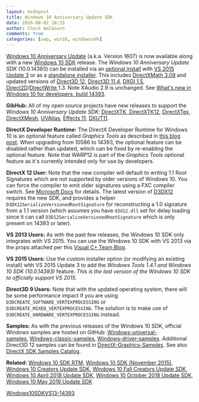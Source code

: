 ```yaml
---
layout: msdnpost
title: Windows 10 Anniversary Update SDK
date: 2016-08-02 18:33
author: Chuck Walbourn
comments: true
categories: [uwp, win10, windowssdk]
---
```

<a href="https://blogs.windows.com/windowsexperience/2016/08/02/how-to-get-the-windows-10-anniversary-update/">Windows 10 Anniversary Update</a> (a.k.a. Version 1607) is now available along with a new <a href="https://blogs.windows.com/buildingapps/2016/08/02/windows-10-anniversary-update-sdk-14393/">Windows 10 SDK</a> release. The <em>Windows 10 Anniversary Update SDK</em> (10.0.14393) can be installed via an <a href="https://devblogs.microsoft.com/cppblog/developing-for-windows-10-with-visual-c-2015/">optional install</a> with <a href="https://walbourn.github.io/visual-studio-2015-update-3/">VS 2015 Update 3</a> or as a <a href="https://go.microsoft.com/fwlink/p/?LinkID=822845">standalone installer</a>. This includes <a href="https://walbourn.github.io/directxmath-3-09/">DirectXMath 3.09</a> and updated versions of <a href="https://docs.microsoft.com/en-us/windows/desktop/direct3d12/new-releases">Direct3D 12</a>, <a href="https://docs.microsoft.com/en-us/windows/desktop/direct3d11/direct3d-11-4-features">Direct3D 11.4</a>, <a href="https://docs.microsoft.com/en-us/windows/desktop/direct3ddxgi/dxgi-1-5-improvements">DXGI 1.5</a>, <a href="https://docs.microsoft.com/en-us/windows/desktop/Direct2D/what-s-new-in-direct2d-for-windows-8-consumer-preview">Direct2D</a>/<a href="https://docs.microsoft.com/en-us/windows/desktop/DirectWrite/what-s-new-in-directwrite-for-windows-8-consumer-preview">DirectWrite </a>1.3. Note XAudio 2.9 is unchanged. See <a href="https://docs.microsoft.com/en-us/windows/uwp/whats-new/windows-10-build-14393">What's new in Windows 10 for developers, build 14393</a>.
<!--more-->

<strong>GibHub:</strong> All of my open source projects have new releases to support the <em>Windows 10 Anniversary Update SDK</em>: <a href="http://go.microsoft.com/fwlink/?LinkId=248929">DirectXTK</a>,<a href="http://go.microsoft.com/fwlink/?LinkID=615561"> DirectXTK12</a>, <a href="http://go.microsoft.com/fwlink/?LinkId=248926">DirectXTex</a>, <a href="http://go.microsoft.com/fwlink/?LinkID=324981">DirectXMesh</a>, <a href="http://go.microsoft.com/fwlink/?LinkID=512686">UVAtlas</a>, <a href="http://go.microsoft.com/fwlink/?LinkId=271568">Effects 11</a>, <a href="http://go.microsoft.com/fwlink/?LinkId=320437">DXUT11</a>.

<strong>DirectX Developer Runtime:</strong> The DirectX Developer Runtime for Windows 10 is an optional feature called <em>Graphics Tools</em> as described in <a href="https://devblogs.microsoft.com/cppblog/visual-studio-2015-and-graphics-tools-for-windows-10/">this blog post</a>. When upgrading from 10586 to 14393, the optional feature can be disabled rather than updated, which can be fixed by re-enabling the optional feature. Note that WARP12 is part of the <em>Graphics Tools</em> optional feature as it's currently intended only for use by developers.

<strong>DirectX 12 User:</strong> Note that the new compiler will default to writing 1.1 Root Signatures which are not supported by older versions of Windows 10. You can force the compiler to emit older signatures using a FXC compiler switch. See <a href="https://docs.microsoft.com/en-us/windows/desktop/direct3d12/root-signature-version-1-1">Microsoft Docs</a> for details. The latest version of <a href="https://github.com/microsoft/DirectX-Headers/blob/main/include/directx/d3dx12.h">D3DX12</a> requires the new SDK, and provides a helper <code>D3DX12SerializeVersionedRootSignature</code> for reconstructing a 1.0 signature from a 1.1 version (which assumes you have <code>d3d12.dll</code> set for delay loading since it can call <code>D3D12SerializeVersionedRootSignature</code> which is only present on 14393 or later).

<strong>VS 2013 Users:</strong> As with the past few releases, the Windows 10 SDK only integrates with VS 2015. You can use the Windows 10 SDK with VS 2013 via the props attached per this <a href="https://devblogs.microsoft.com/cppblog/using-the-windows-8-sdk-with-visual-studio-2010-configuring-multiple-projects">Visual C+ Team Blog</a>.

<strong>VS 2015 Users:</strong> <strong></strong>Use the custom installer option (or modifying an existing install) with VS 2015 Update 3 to add the <em>Windows Tools 1.4.1 and Windows 10 SDK (10.0.14393) </em>feature. <em>This is the last version of the Windows 10 SDK to officially support VS 2015.</em>

<strong>Direct3D 9 Users:</strong> Note that with the updated operating system, there will be some performance impact if you are using <code>D3DCREATE_SOFTWARE_VERTEXPROCESSING</code> or <code>D3DCREATE_MIXED_VERTEXPROCESSING</code>. The solution is to make use of <code>D3DCREATE_HARDWARE_VERTEXPROCESSING</code> instead.

<strong>Samples:</strong> As with the previous releases of the Windows 10 SDK, official Windows samples are hosted on GitHub: <a href="https://github.com/Microsoft/Windows-universal-samples">Windows-universal-samples</a>, <a href="https://github.com/Microsoft/Windows-classic-samples">Windows-classic-samples</a>, <a href="https://github.com/Microsoft/Windows-driver-samples">Windows-driver-samples</a>. Additional Direct3D 12 samples can be found in <a href="https://github.com/Microsoft/DirectX-Graphics-Samples">DirectX-Graphics-Samples</a>. See also <a href="https://walbourn.github.io/directx-sdk-samples-catalog/">DirectX SDK Samples Catalog</a>.

<b>Related:</b> <a href="https://walbourn.github.io/windows-10-sdk-rtm/">Windows 10 SDK RTM</a>, <a href="https://walbourn.github.io/windows-10-sdk-november-2015/">Windows 10 SDK (November 2015)</a>, <a href="https://walbourn.github.io/windows-10-creators-update-sdk/">Windows 10 Creators Update SDK</a>, <a href="https://walbourn.github.io/windows-10-fall-creators-update-sdk/">Windows 10 Fall Creators Update SDK</a>, <a href="https://walbourn.github.io/windows-10-april-2018-update-sdk/">Windows 10 April 2018 Update SDK</a>, <a href="https://walbourn.github.io/windows-10-october-2018-update/">Windows 10 October 2018 Update SDK</a>, <a href="https://walbourn.github.io/windows-10-may-2019-update/">Windows 10 May 2019 Update SDK</a>

<a href="https://walbourn.github.io/download/Windows10SDKVS13-14393.zip">Windows10SDKVS13-14393</a>
